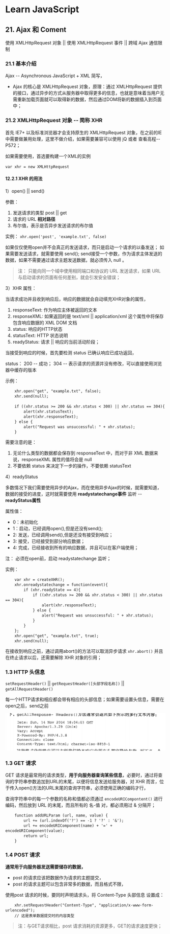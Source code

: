 # Learn JavaScript

## 21. Ajax 和 Coment

使用 XMLHttpRequest 对象 || 使用 XMLHttpRequest 事件 || 跨域 Ajax 通信限制

### 21.1 基本介绍

Ajax -- Asynchronous JavaScript + XML 简写，
- Ajax 的核心是 XMLHttpRequest 对象，原理：通过 XMLHttpRequest 提供的接口，通过异步的方式从服务器中取得更多的信息，也就是意味着当用户无需重新加载页面就可以取得新的数据，然后通过DOM将新的数据插入到页面中；

### 21.2 XMLHttpRequest 对象 -- 简称 XHR

首先 IE7+ 以及标准浏览器才会支持原生的 XMLHttpRequest 对象，在之前的IE中需要做兼用处理，这里不做介绍，如果需要兼容可以使用 jQ 或者 查看高程--P572；

如果需要使用，首选要构建一个XML的实例

`var xhr = new XMLHttpRequest`

#### 12.2.1 XHR 的用法

1）open() || send()

参数：
1. 发送请求的类型 post || get
2. 请求的 URL __相对路径__
3. 布尔值，表示是否异步发送请求的布尔值

实例：
`xhr.open('post', 'example.txt', false)`

如果仅仅使用open并不会真正的发送请求，而只是启动一个请求的以备发送；
如果需要发送请求，就需要使用 send();
send接受一个参数，作为请求主体发送的数据，如果不需要通过请求主题发送数据，就必须传入 null 。

>注：
只能向同一个域中使用相同端口和协议的 URL 发送请求，如果 URL 与启动请求的页面有任何差别，就会引发安全错误；

3）XHR 属性：

当请求成功并且收到响应后，响应的数据就会自动填充XHR对象的属性，

1. responseText: 作为响应主体被返回的文本
2. responseXML: 如果返回的是 text/xml || application/xml 这个属性中将保存包含响应数据的 XML DOM 文档
3. status: 响应的HTTP状态
4. statusText: HTTP 状态说明
5. readyStatus: 请求 || 响应的当前活动阶段；

当接受到响应的时候，首先要检测 status 已确认响应已成功返回，

status：
200 -- 成功；
304 -- 表示请求的资源并没有修改，可以直接使用浏览器中缓存的版本

示例：
```
    xhr.open("get", "example.txt", false);
    xhr.send(null);

    if ((xhr.status >= 200 && xhr.status < 300) || xhr.status == 304){
        alert(xhr.statusText);
        alert(xhr.responseText);
    } else {
        alert("Request was unsuccessful: " + xhr.status);
    }
```

需要注意的是：
1. 无论什么类型的数据都会保存到 responseText 中，而对于非 XML 数据来说，responseXML 属性的值将会是 null
2. 不要依赖 status 来决定下一步的操作，不要依赖 statusText

4）readyStatus

多数情况下我们需要使用异步的Ajax，而在使用异步Ajax的时候，就需要知道，数据的接受的进度，这时就需要使用 __readystatechange事件__ 监听 -- __readyStatus属性__

属性值：
- 0：未初始化
- 1：启动，已经调用open(),但是还没有send();
- 2: 发送，已经调用send(),但是还没有接受到响应；
- 3: 接受，已经接受到部分响应数据；
- 4: 完成，已经接收到所有的响应数据，并且可以在客户端使用；

注：
必须在open前，启动 readystatechange 监听；

实例：
```
    var xhr = createXHR();        
    xhr.onreadystatechange = function(event){
        if (xhr.readyState == 4){
            if ((xhr.status >= 200 && xhr.status < 300) || xhr.status == 304){
                alert(xhr.responseText);
            } else {
                alert("Request was unsuccessful: " + xhr.status);
            }
        }
    };
    xhr.open("get", "example.txt", true);
    xhr.send(null);
```

在接收到响应之前，通过调用abort()的方法可以取消异步请求 `xhr.abort()` 并且在终止请求以后，还需要解除 XHR 对象的引用；

### 1.3 HTTP 头信息

`setRequestHeader()` || `getRequestHeader([头部字段名称])` || `getAllRequestHeader()`

每一个HTTP请求和相应都会带有相应的头部信息；如果需要设置头信息，需要在open之后，send之前

![http](./img/HTTP头信息1.png)

### 1.3 GET 请求

GET 请求是最常用的请求类型，__用于向服务器查询某些信息__，必要时，通过将查询的字符串参数追加到URL的末尾，以便将信息发送给服务器，对 XHR 而言，位于传入open()方法的URL末尾的查询字符串，必须使用正确的编码才行，

查询字符串中的每一个参数的名称和值都必须通过  `encodeURICompontent()` 进行编码，然后放到 URL 的末尾，而且所有的 名-值 对，都必须用过 & 分隔开；

```
    function addURLParam (url, name, value) {
        url += (url.indexOf('?') == -1 ? '?' : '&');
        url += encodeURIComponent(name) + '=' + encodeURIComponent(value);
        return url;
    }
```

### 1.4 POST 请求

__通常用于向服务器发送需要储存的数据，__

- post 的请求应该把数据作为请求的主题提交，
- post 的请求主题可以包含非常多的数据，而且格式不限，

使用post 请求的时候，要同时声明请求头，将 Content-Type 头部信息 设置成：

```
    xhr.setRequestHeader("Content-Type", "application/x-www-form-urlencoded");
    // 这是表单数据提交时的内容类型
```

>注：与GET请求相比，post 请求消耗的资源更多，GET的请求速度更快；
